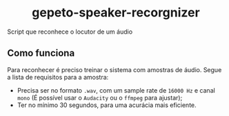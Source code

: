 <div align="center">
  <h1>gepeto-speaker-recorgnizer</h1>
</div>

Script que reconhece o locutor de um áudio

## Como funciona

Para reconhecer é preciso treinar o sistema com amostras de áudio. Segue a lista de requisitos para a amostra:

- Precisa ser no formato `.wav`, com um sample rate de `16000 Hz` e canal `mono` (É possível usar o `Audacity` ou o `ffmpeg` para ajustar);
- Ter no mínimo 30 segundos, para uma acurácia mais eficiente.
